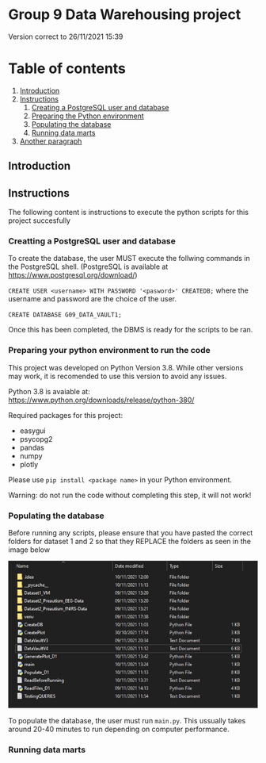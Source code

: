# Group 9 Data Warehousing project
Version correct to 26/11/2021 15:39

# Table of contents
1. [Introduction](#introduction)
2. [Instructions](#instructions)
    1. [Creating a PostgreSQL user and database](#instructions1)
    2. [Preparing the Python environment](#instructions2)
    3. [Populating the database](#instructions3)
    4. [Running data marts](#instructions4)
3. [Another paragraph](#paragraph2)

## Introduction <a name="introduction"></a>


## Instructions <a name="instructions"></a>
The following content is instructions to execute the python scripts for this project succesfully

### Creatting a PostgreSQL user and database <a name="instructions1"></a>

To create the database, the user MUST execute the follwing commands in the PostgreSQL shell. (PostgreSQL is available at https://www.postgresql.org/download/)

`CREATE USER <username> WITH PASSWORD '<pasword>' CREATEDB;` where the username and password are the choice of the user.

`CREATE DATABASE G09_DATA_VAULT1;`

Once this has been completed, the DBMS is ready for the scripts to be ran.

### Preparing your python environment to run the code <a name="instructions2"></a>

This project was developed on Python Version 3.8. While other versions may work, it is recomended to use this version to avoid any issues.

Python 3.8 is avaiable at: https://www.python.org/downloads/release/python-380/

Required packages for this project:

- easygui
- psycopg2
- pandas
- numpy
- plotly

Please use `pip install <package name>` in your Python environment.

Warning: do not run the code without completing this step, it will not work!

### Populating the database <a name="instructions3"></a>

Before running any scripts, please ensure that you have pasted the correct folders for dataset 1 and 2 so that they REPLACE the folders as seen in the image below

![Screenshot](https://raw.githubusercontent.com/MattBenyon/DataVault/main/Screenshot%202021-11-10%20135209.png)


To populate the database, the user must run `main.py`. This ussually takes around 20-40 minutes to run depending on computer performance.


### Running data marts <a name="instructions4"></a>





